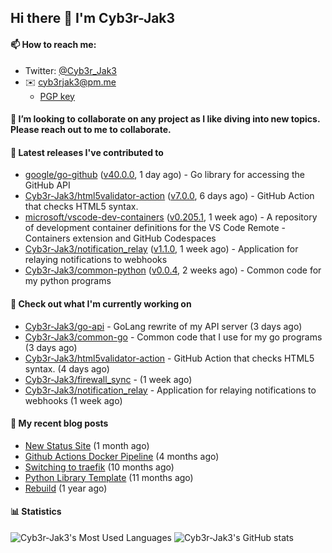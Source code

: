 ## Hi there 👋 I'm Cyb3r-Jak3

#### 📫 How to reach me:
  - Twitter: [@Cyb3r_Jak3](https://twitter.com/Cyb3r_Jak3)
  - ✉️ cyb3rjak3@pm.me
    - [PGP key](https://gist.githubusercontent.com/Cyb3r-Jak3/d1068b61b50239b171faf018a0269f67/raw/b876db002e6b0630795382c0b9134771ffa5fe3a/cyb3rjak3@pm.me.asc)


#### 👯 I’m looking to collaborate on any project as I like diving into new topics. Please reach out to me to collaborate.


#### 🔭 Latest releases I've contributed to

- [google/go-github](https://github.com/google/go-github) ([v40.0.0](https://github.com/google/go-github/releases/tag/v40.0.0), 1 day ago) - Go library for accessing the GitHub API
- [Cyb3r-Jak3/html5validator-action](https://github.com/Cyb3r-Jak3/html5validator-action) ([v7.0.0](https://github.com/Cyb3r-Jak3/html5validator-action/releases/tag/v7.0.0), 6 days ago) - GitHub Action that checks HTML5 syntax.
- [microsoft/vscode-dev-containers](https://github.com/microsoft/vscode-dev-containers) ([v0.205.1](https://github.com/microsoft/vscode-dev-containers/releases/tag/v0.205.1), 1 week ago) - A repository of development container definitions for the VS Code Remote - Containers extension and GitHub Codespaces
- [Cyb3r-Jak3/notification_relay](https://github.com/Cyb3r-Jak3/notification_relay) ([v1.1.0](https://github.com/Cyb3r-Jak3/notification_relay/releases/tag/v1.1.0), 1 week ago) - Application for relaying notifications to webhooks
- [Cyb3r-Jak3/common-python](https://github.com/Cyb3r-Jak3/common-python) ([v0.0.4](https://github.com/Cyb3r-Jak3/common-python/releases/tag/v0.0.4), 2 weeks ago) - Common code for my python programs

#### 👷 Check out what I'm currently working on

- [Cyb3r-Jak3/go-api](https://github.com/Cyb3r-Jak3/go-api) - GoLang rewrite of my API server (3 days ago)
- [Cyb3r-Jak3/common-go](https://github.com/Cyb3r-Jak3/common-go) - Common code that I use for my go programs (3 days ago)
- [Cyb3r-Jak3/html5validator-action](https://github.com/Cyb3r-Jak3/html5validator-action) - GitHub Action that checks HTML5 syntax. (4 days ago)
- [Cyb3r-Jak3/firewall_sync](https://github.com/Cyb3r-Jak3/firewall_sync) -  (1 week ago)
- [Cyb3r-Jak3/notification_relay](https://github.com/Cyb3r-Jak3/notification_relay) - Application for relaying notifications to webhooks (1 week ago)

#### 📜 My recent blog posts

- [New Status Site](https://blog.jwhite.network/New-Status-Site/) (1 month ago)
- [Github Actions Docker Pipeline](https://blog.jwhite.network/Github-Action-Docker/) (4 months ago)
- [Switching to traefik](https://blog.jwhite.network/Traefik/) (10 months ago)
- [Python Library Template](https://blog.jwhite.network/Python-Template/) (11 months ago)
- [Rebuild](https://blog.jwhite.network/Rebuild/) (1 year ago)


#### 📊 Statistics
![Cyb3r-Jak3's Most Used Languages](https://github-readme-stats.vercel.app/api/top-langs/?username=Cyb3r-Jak3&theme=cobalt&hide=css,html,scss)
![Cyb3r-Jak3's GitHub stats](https://github-readme-stats.vercel.app/api?username=Cyb3r-Jak3&count_private=true&show_icons=true&theme=cobalt&line_height=40)
